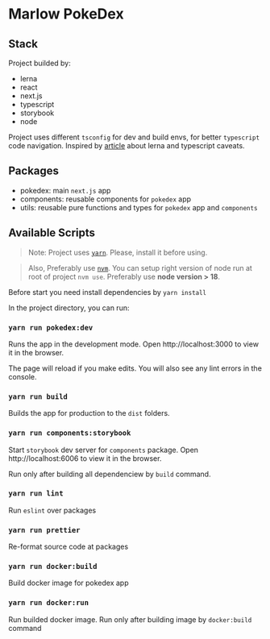 # Marlow PokeDex

## Stack

Project builded by:

 - lerna
 - react
 - next.js
 - typescript
 - storybook
 - node

Project uses different `tsconfig` for dev and build envs, for better `typescript` code navigation. Inspired by [article](https://medium.com/@NiGhTTraX/how-to-set-up-a-typescript-monorepo-with-lerna-c6acda7d4559) about lerna and typescript caveats.

## Packages

 - pokedex: main `next.js` app
 - components: reusable components for `pokedex` app
 - utils: reusable pure functions and types for `pokedex` app and `components`


## Available Scripts

> Note: Project uses [`yarn`](https://yarnpkg.com/getting-started/install). Please, install it before using.

> Also, Preferably use [`nvm`](https://github.com/nvm-sh/nvm#installing-and-updating). You can setup right version of node run at root of project `nvm use`. Preferably use **node version > 18**.

Before start you need install dependencies by `yarn install`

In the project directory, you can run:

### `yarn run pokedex:dev`

Runs the app in the development mode.
Open http://localhost:3000 to view it in the browser.

The page will reload if you make edits.
You will also see any lint errors in the console.

### `yarn run build`

Builds the app for production to the `dist` folders.

### `yarn run components:storybook`

Start `storybook` dev server for `components` package.
Open http://localhost:6006 to view it in the browser.

Run only after building all dependenciew by `build` command.

### `yarn run lint`

Run `eslint` over packages

### `yarn run prettier`

Re-format source code at packages

### `yarn run docker:build`

Build docker image for pokedex app

### `yarn run docker:run`

Run builded docker image. Run only after building image by `docker:build` command


